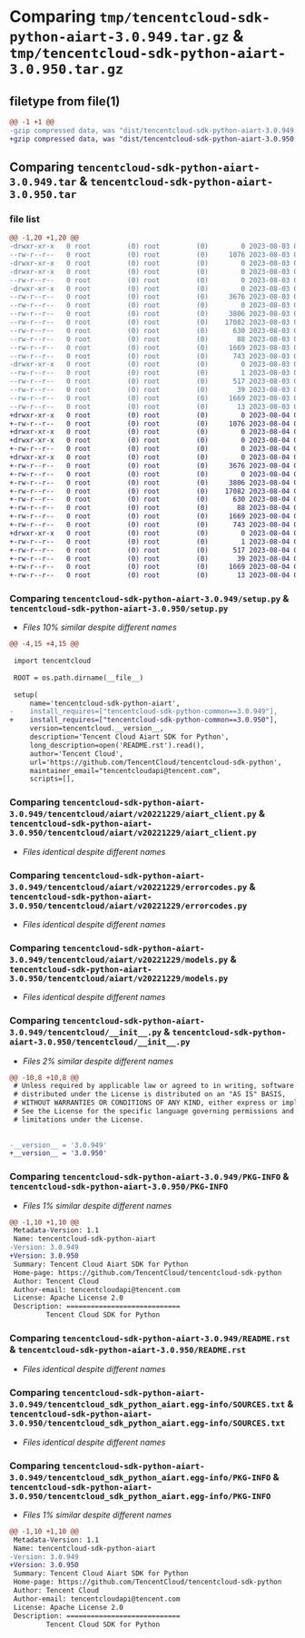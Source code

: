 # Comparing `tmp/tencentcloud-sdk-python-aiart-3.0.949.tar.gz` & `tmp/tencentcloud-sdk-python-aiart-3.0.950.tar.gz`

## filetype from file(1)

```diff
@@ -1 +1 @@
-gzip compressed data, was "dist/tencentcloud-sdk-python-aiart-3.0.949.tar", last modified: Thu Aug  3 00:18:28 2023, max compression
+gzip compressed data, was "dist/tencentcloud-sdk-python-aiart-3.0.950.tar", last modified: Fri Aug  4 00:18:19 2023, max compression
```

## Comparing `tencentcloud-sdk-python-aiart-3.0.949.tar` & `tencentcloud-sdk-python-aiart-3.0.950.tar`

### file list

```diff
@@ -1,20 +1,20 @@
-drwxr-xr-x   0 root         (0) root         (0)        0 2023-08-03 00:18:28.000000 tencentcloud-sdk-python-aiart-3.0.949/
--rw-r--r--   0 root         (0) root         (0)     1076 2023-08-03 00:18:28.000000 tencentcloud-sdk-python-aiart-3.0.949/setup.py
-drwxr-xr-x   0 root         (0) root         (0)        0 2023-08-03 00:18:28.000000 tencentcloud-sdk-python-aiart-3.0.949/tencentcloud/
-drwxr-xr-x   0 root         (0) root         (0)        0 2023-08-03 00:18:28.000000 tencentcloud-sdk-python-aiart-3.0.949/tencentcloud/aiart/
--rw-r--r--   0 root         (0) root         (0)        0 2023-08-03 00:18:28.000000 tencentcloud-sdk-python-aiart-3.0.949/tencentcloud/aiart/__init__.py
-drwxr-xr-x   0 root         (0) root         (0)        0 2023-08-03 00:18:28.000000 tencentcloud-sdk-python-aiart-3.0.949/tencentcloud/aiart/v20221229/
--rw-r--r--   0 root         (0) root         (0)     3676 2023-08-03 00:18:28.000000 tencentcloud-sdk-python-aiart-3.0.949/tencentcloud/aiart/v20221229/aiart_client.py
--rw-r--r--   0 root         (0) root         (0)        0 2023-08-03 00:18:28.000000 tencentcloud-sdk-python-aiart-3.0.949/tencentcloud/aiart/v20221229/__init__.py
--rw-r--r--   0 root         (0) root         (0)     3806 2023-08-03 00:18:28.000000 tencentcloud-sdk-python-aiart-3.0.949/tencentcloud/aiart/v20221229/errorcodes.py
--rw-r--r--   0 root         (0) root         (0)    17082 2023-08-03 00:18:28.000000 tencentcloud-sdk-python-aiart-3.0.949/tencentcloud/aiart/v20221229/models.py
--rw-r--r--   0 root         (0) root         (0)      630 2023-08-03 00:18:28.000000 tencentcloud-sdk-python-aiart-3.0.949/tencentcloud/__init__.py
--rw-r--r--   0 root         (0) root         (0)       88 2023-08-03 00:18:28.000000 tencentcloud-sdk-python-aiart-3.0.949/setup.cfg
--rw-r--r--   0 root         (0) root         (0)     1669 2023-08-03 00:18:28.000000 tencentcloud-sdk-python-aiart-3.0.949/PKG-INFO
--rw-r--r--   0 root         (0) root         (0)      743 2023-08-03 00:18:28.000000 tencentcloud-sdk-python-aiart-3.0.949/README.rst
-drwxr-xr-x   0 root         (0) root         (0)        0 2023-08-03 00:18:28.000000 tencentcloud-sdk-python-aiart-3.0.949/tencentcloud_sdk_python_aiart.egg-info/
--rw-r--r--   0 root         (0) root         (0)        1 2023-08-03 00:18:28.000000 tencentcloud-sdk-python-aiart-3.0.949/tencentcloud_sdk_python_aiart.egg-info/dependency_links.txt
--rw-r--r--   0 root         (0) root         (0)      517 2023-08-03 00:18:28.000000 tencentcloud-sdk-python-aiart-3.0.949/tencentcloud_sdk_python_aiart.egg-info/SOURCES.txt
--rw-r--r--   0 root         (0) root         (0)       39 2023-08-03 00:18:28.000000 tencentcloud-sdk-python-aiart-3.0.949/tencentcloud_sdk_python_aiart.egg-info/requires.txt
--rw-r--r--   0 root         (0) root         (0)     1669 2023-08-03 00:18:28.000000 tencentcloud-sdk-python-aiart-3.0.949/tencentcloud_sdk_python_aiart.egg-info/PKG-INFO
--rw-r--r--   0 root         (0) root         (0)       13 2023-08-03 00:18:28.000000 tencentcloud-sdk-python-aiart-3.0.949/tencentcloud_sdk_python_aiart.egg-info/top_level.txt
+drwxr-xr-x   0 root         (0) root         (0)        0 2023-08-04 00:18:19.000000 tencentcloud-sdk-python-aiart-3.0.950/
+-rw-r--r--   0 root         (0) root         (0)     1076 2023-08-04 00:18:19.000000 tencentcloud-sdk-python-aiart-3.0.950/setup.py
+drwxr-xr-x   0 root         (0) root         (0)        0 2023-08-04 00:18:19.000000 tencentcloud-sdk-python-aiart-3.0.950/tencentcloud/
+drwxr-xr-x   0 root         (0) root         (0)        0 2023-08-04 00:18:19.000000 tencentcloud-sdk-python-aiart-3.0.950/tencentcloud/aiart/
+-rw-r--r--   0 root         (0) root         (0)        0 2023-08-04 00:18:19.000000 tencentcloud-sdk-python-aiart-3.0.950/tencentcloud/aiart/__init__.py
+drwxr-xr-x   0 root         (0) root         (0)        0 2023-08-04 00:18:19.000000 tencentcloud-sdk-python-aiart-3.0.950/tencentcloud/aiart/v20221229/
+-rw-r--r--   0 root         (0) root         (0)     3676 2023-08-04 00:18:19.000000 tencentcloud-sdk-python-aiart-3.0.950/tencentcloud/aiart/v20221229/aiart_client.py
+-rw-r--r--   0 root         (0) root         (0)        0 2023-08-04 00:18:19.000000 tencentcloud-sdk-python-aiart-3.0.950/tencentcloud/aiart/v20221229/__init__.py
+-rw-r--r--   0 root         (0) root         (0)     3806 2023-08-04 00:18:19.000000 tencentcloud-sdk-python-aiart-3.0.950/tencentcloud/aiart/v20221229/errorcodes.py
+-rw-r--r--   0 root         (0) root         (0)    17082 2023-08-04 00:18:19.000000 tencentcloud-sdk-python-aiart-3.0.950/tencentcloud/aiart/v20221229/models.py
+-rw-r--r--   0 root         (0) root         (0)      630 2023-08-04 00:18:19.000000 tencentcloud-sdk-python-aiart-3.0.950/tencentcloud/__init__.py
+-rw-r--r--   0 root         (0) root         (0)       88 2023-08-04 00:18:19.000000 tencentcloud-sdk-python-aiart-3.0.950/setup.cfg
+-rw-r--r--   0 root         (0) root         (0)     1669 2023-08-04 00:18:19.000000 tencentcloud-sdk-python-aiart-3.0.950/PKG-INFO
+-rw-r--r--   0 root         (0) root         (0)      743 2023-08-04 00:18:19.000000 tencentcloud-sdk-python-aiart-3.0.950/README.rst
+drwxr-xr-x   0 root         (0) root         (0)        0 2023-08-04 00:18:19.000000 tencentcloud-sdk-python-aiart-3.0.950/tencentcloud_sdk_python_aiart.egg-info/
+-rw-r--r--   0 root         (0) root         (0)        1 2023-08-04 00:18:19.000000 tencentcloud-sdk-python-aiart-3.0.950/tencentcloud_sdk_python_aiart.egg-info/dependency_links.txt
+-rw-r--r--   0 root         (0) root         (0)      517 2023-08-04 00:18:19.000000 tencentcloud-sdk-python-aiart-3.0.950/tencentcloud_sdk_python_aiart.egg-info/SOURCES.txt
+-rw-r--r--   0 root         (0) root         (0)       39 2023-08-04 00:18:19.000000 tencentcloud-sdk-python-aiart-3.0.950/tencentcloud_sdk_python_aiart.egg-info/requires.txt
+-rw-r--r--   0 root         (0) root         (0)     1669 2023-08-04 00:18:19.000000 tencentcloud-sdk-python-aiart-3.0.950/tencentcloud_sdk_python_aiart.egg-info/PKG-INFO
+-rw-r--r--   0 root         (0) root         (0)       13 2023-08-04 00:18:19.000000 tencentcloud-sdk-python-aiart-3.0.950/tencentcloud_sdk_python_aiart.egg-info/top_level.txt
```

### Comparing `tencentcloud-sdk-python-aiart-3.0.949/setup.py` & `tencentcloud-sdk-python-aiart-3.0.950/setup.py`

 * *Files 10% similar despite different names*

```diff
@@ -4,15 +4,15 @@
 
 import tencentcloud
 
 ROOT = os.path.dirname(__file__)
 
 setup(
     name='tencentcloud-sdk-python-aiart',
-    install_requires=["tencentcloud-sdk-python-common==3.0.949"],
+    install_requires=["tencentcloud-sdk-python-common==3.0.950"],
     version=tencentcloud.__version__,
     description='Tencent Cloud Aiart SDK for Python',
     long_description=open('README.rst').read(),
     author='Tencent Cloud',
     url='https://github.com/TencentCloud/tencentcloud-sdk-python',
     maintainer_email="tencentcloudapi@tencent.com",
     scripts=[],
```

### Comparing `tencentcloud-sdk-python-aiart-3.0.949/tencentcloud/aiart/v20221229/aiart_client.py` & `tencentcloud-sdk-python-aiart-3.0.950/tencentcloud/aiart/v20221229/aiart_client.py`

 * *Files identical despite different names*

### Comparing `tencentcloud-sdk-python-aiart-3.0.949/tencentcloud/aiart/v20221229/errorcodes.py` & `tencentcloud-sdk-python-aiart-3.0.950/tencentcloud/aiart/v20221229/errorcodes.py`

 * *Files identical despite different names*

### Comparing `tencentcloud-sdk-python-aiart-3.0.949/tencentcloud/aiart/v20221229/models.py` & `tencentcloud-sdk-python-aiart-3.0.950/tencentcloud/aiart/v20221229/models.py`

 * *Files identical despite different names*

### Comparing `tencentcloud-sdk-python-aiart-3.0.949/tencentcloud/__init__.py` & `tencentcloud-sdk-python-aiart-3.0.950/tencentcloud/__init__.py`

 * *Files 2% similar despite different names*

```diff
@@ -10,8 +10,8 @@
 # Unless required by applicable law or agreed to in writing, software
 # distributed under the License is distributed on an "AS IS" BASIS,
 # WITHOUT WARRANTIES OR CONDITIONS OF ANY KIND, either express or implied.
 # See the License for the specific language governing permissions and
 # limitations under the License.
 
 
-__version__ = '3.0.949'
+__version__ = '3.0.950'
```

### Comparing `tencentcloud-sdk-python-aiart-3.0.949/PKG-INFO` & `tencentcloud-sdk-python-aiart-3.0.950/PKG-INFO`

 * *Files 1% similar despite different names*

```diff
@@ -1,10 +1,10 @@
 Metadata-Version: 1.1
 Name: tencentcloud-sdk-python-aiart
-Version: 3.0.949
+Version: 3.0.950
 Summary: Tencent Cloud Aiart SDK for Python
 Home-page: https://github.com/TencentCloud/tencentcloud-sdk-python
 Author: Tencent Cloud
 Author-email: tencentcloudapi@tencent.com
 License: Apache License 2.0
 Description: ============================
         Tencent Cloud SDK for Python
```

### Comparing `tencentcloud-sdk-python-aiart-3.0.949/README.rst` & `tencentcloud-sdk-python-aiart-3.0.950/README.rst`

 * *Files identical despite different names*

### Comparing `tencentcloud-sdk-python-aiart-3.0.949/tencentcloud_sdk_python_aiart.egg-info/SOURCES.txt` & `tencentcloud-sdk-python-aiart-3.0.950/tencentcloud_sdk_python_aiart.egg-info/SOURCES.txt`

 * *Files identical despite different names*

### Comparing `tencentcloud-sdk-python-aiart-3.0.949/tencentcloud_sdk_python_aiart.egg-info/PKG-INFO` & `tencentcloud-sdk-python-aiart-3.0.950/tencentcloud_sdk_python_aiart.egg-info/PKG-INFO`

 * *Files 1% similar despite different names*

```diff
@@ -1,10 +1,10 @@
 Metadata-Version: 1.1
 Name: tencentcloud-sdk-python-aiart
-Version: 3.0.949
+Version: 3.0.950
 Summary: Tencent Cloud Aiart SDK for Python
 Home-page: https://github.com/TencentCloud/tencentcloud-sdk-python
 Author: Tencent Cloud
 Author-email: tencentcloudapi@tencent.com
 License: Apache License 2.0
 Description: ============================
         Tencent Cloud SDK for Python
```

